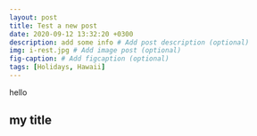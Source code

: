 ```yaml
---
layout: post
title: Test a new post
date: 2020-09-12 13:32:20 +0300
description: add some info # Add post description (optional)
img: i-rest.jpg # Add image post (optional)
fig-caption: # Add figcaption (optional)
tags: [Holidays, Hawaii]
---
```

hello 
## my title